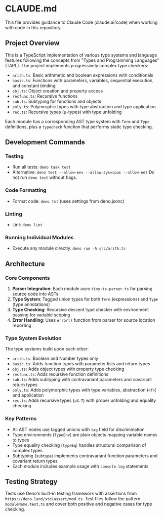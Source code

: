 # CLAUDE.md

This file provides guidance to Claude Code (claude.ai/code) when working with
code in this repository.

## Project Overview

This is a TypeScript implementation of various type systems and language
features following the concepts from "Types and Programming Languages" (TAPL).
The project implements progressively complex type checkers:

- `arith.ts`: Basic arithmetic and boolean expressions with conditionals
- `basic.ts`: Functions with parameters, variables, sequential execution, and
  constant binding
- `obj.ts`: Object creation and property access
- `recfunc.ts`: Recursive functions
- `sub.ts`: Subtyping for functions and objects
- `poly.ts`: Polymorphic types with type abstraction and type application
- `rec.ts`: Recursive types (μ-types) with type unfolding

Each module has a corresponding AST type system with `Term` and `Type`
definitions, plus a `typecheck` function that performs static type checking.

## Development Commands

### Testing

- Run all tests: `deno task test`
- Alternative: `deno test --allow-env --allow-sys=cpus --allow-net` Do not run
  `deno test` without flags.

### Code Formatting

- Format code: `deno fmt` (uses settings from deno.jsonc)

### Linting

- Lint: `deno lint`

### Running Individual Modules

- Execute any module directly: `deno run -A src/arith.ts`

## Architecture

### Core Components

1. **Parser Integration**: Each module uses `tiny-ts-parser.ts` for parsing
   source code into ASTs
2. **Type System**: Tagged union types for both `Term` (expressions) and `Type`
   (type annotations)
3. **Type Checking**: Recursive descent type checker with environment passing
   for variable scoping
4. **Error Handling**: Uses `error()` function from parser for source location
   reporting

### Type System Evolution

The type systems build upon each other:

- `arith.ts`: Boolean and Number types only
- `basic.ts`: Adds function types with parameter lists and return types
- `obj.ts`: Adds object types with property type checking
- `recfunc.ts`: Adds recursive function definitions
- `sub.ts`: Adds subtyping with contravariant parameters and covariant return
  types
- `poly.ts`: Adds polymorphic types with type variables, abstraction (`<T>`) and
  application
- `rec.ts`: Adds recursive types (`μX.T`) with proper unfolding and equality
  checking

### Key Patterns

- All AST nodes use tagged unions with `tag` field for discrimination
- Type environments (`TypeEnv`) are plain objects mapping variable names to
  types
- Type equality checking (`typeEq`) handles structural comparison of complex
  types
- Subtyping (`subtype`) implements contravariant function parameters and
  covariant return types
- Each module includes example usage with `console.log` statements

## Testing Strategy

Tests use Deno's built-in testing framework with assertions from
`https://deno.land/std/assert/mod.ts`. Test files follow the pattern
`moduleName.test.ts` and cover both positive and negative cases for type
checking.
